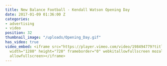 ```yaml
---
title: New Balance Football - Kendall Watson Opening Day
date: 2017-01-09 01:36:00 Z
categories:
- advertising
- video
position: 32
thumbnail_image: "/uploads/Opening_Day.gif"
has_video: true
video_embed: <iframe src="https://player.vimeo.com/video/198494779?title=0&byline=0&portrait=0"
  width="1280" height="720" frameborder="0" webkitallowfullscreen mozallowfullscreen
  allowfullscreen></iframe>
---
```


